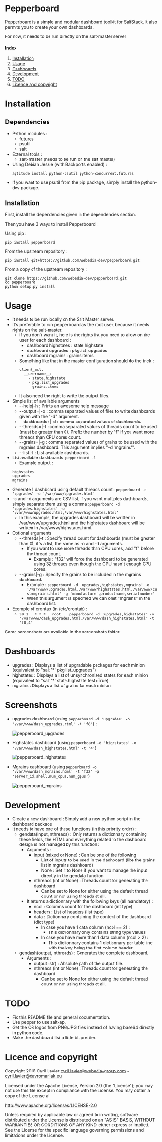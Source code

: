# Pepperboard

Pepperboard is a simple and modular dashboard toolkit for SaltStack. It also permits you to create your own dashboards.

For now, it needs to be run directly on the salt-master server

#### Index
1. [Installation](#installation)
2. [Usage](#usage)
3. [Dashboards](#dashboards)
4. [Development](#development)
5. [TODO](#todo)
6. [Licence and copyright](#licence-and-copyright)

# Installation
## Dependencies
  * Python modules :
    * futures
    * psutil
    * salt
  * External tools :
    * salt-master (needs to be run on the salt master)
  * Using Debian Jessie (with Backports enabled) :
    ```
    aptitude install python-psutil python-concurrent.futures
    ```
  * If you want to use psutil from the pip package, simply install the python-dev package.
## Installation
First, install the dependencies given in the dependencies section.

Then you have 3 ways to install Pepperboard :

Using pip :
```
pip install pepperboard
```
From the upstream repository :
```
pip install git+https://github.com/webedia-dev/pepperboard.git
```
From a copy of the upstream repository :
```
git clone https://github.com/webedia-dev/pepperboard.git
cd pepperboard
python setup.py install
```

# Usage
  * It needs to be run locally on the Salt Master server.
  * It's preferable to run pepperboard as the root user, because it needs rights on the salt-master.
    * If you don't want it, here is the rights list you need to allow on the user for each dashboard :
      * dashboard highstates : state.highstate
      * dashboard upgrades : pkg.list_upgrades
      * dashboard mgrains : grains.items
    * Something like that in the master configuration should do the trick :
      ```
      client_acl:
        __username__:
          - state.highstate
          - pkg.list_upgrades
          - grains.items
       ```
    * It also need the right to write the output files.
  * Simple list of available arguments :
    * --help|-h : Prints an awesome help message
    * --output=|-o : comma separated values of files to write dashboards given with the "-d" argument.
    * --dashboards=|-d : comma separated values of dashboards.
    * --threads=|-t : comma separated values of threads count to be used (must be greater than 0). Prefix the number by "f" if you want more threads than CPU cores count.
    * --grains=|-g : comma separated values of grains to be used with the mgrains dashboard. This argument implies "-d 'mgrains'".
    * --list|-l : List available dashboards.
  * List available dashboards :```pepperboard -l```
    * Example output :
    ```
    highstates
    upgrades
    mgrains
    ```
  * Generate 1 dashboard using default threads count : ```pepperboard -d 'upgrades' -o '/var/www/upgrades.html'```
  * -o and -d arguments are CSV list, if you want multiples dashboards, simply separate them using a comma :```pepperboard -d 'upgrades,highstates' -o '/var/www/upgrades.html,/var/www/highstates.html'```
    * In this example, the upgrades dashboard will be written in /var/www/upgrades.html and the highstates dashboard will be written in /var/www/highstates.html.
  * Optional arguments
    * --threads|-t : Specify thread count for dashboards (must be greater than 0), it's a list, the same as -o and -d arguments.
      * If you want to use more threads than CPU cores, add "f" before the thread count.
        * Example : "f32" will force the dashboard to be generated using 32 threads even though the CPU hasn't enough CPU cores.
    * --grains|-g : Specify the grains to be included in the mgrains dashboard.
      * Example : ```pepperboard -d 'upgrades,highstates,mgrains' -o '/var/www/upgrades.html,/var/www/highstates.html,/var/www/customgrains.html' -g 'manufacturer,productname,serialnumber'```
      * When this argument is specified we can omit "mgrains" in the dashboard list.
  * Exemple of crontab (in /etc/crontab) :
    * ```30 1   * * *	root	pepperboard -d 'upgrades,highstates' -o '/var/www/dash_upgrades.html,/var/www/dash_highstates.html' -t 'f8,4'```

Some screenshots are available in the screenshots folder.

# Dashboards
  * upgrades : Displays a list of upgradable packages for each minion (equivalent to "salt '*' pkg.list_upgrades")
  * highstates : Displays a list of unsynchronised states for each minion (equivalent to "salt '*' state.highstate test=True)
  * mgrains : Displays a list of grains for each minion

# Screenshots
  * upgrades dashboard (using ```pepperboard -d 'upgrades' -o '/var/www/dash_upgrades.html' -t 'f8'```) : 

    ![pepperboard_upgrades](screenshots/pepperboard_upgrades.png)
  * Highstates dashboard (using ```pepperboard -d 'highstates' -o '/var/www/dash_highstates.html' -t '4'```):
  
    ![pepperboard_highstates](screenshots/pepperboard_highstates.png)
  * Mgrains dashboard (using ```pepperboard -o '/var/www/dash_mgrains.html' -t 'f32' -g 'server_id,shell,num_cpus,num_gpus'```)

    ![pepperboard_mgrains](screenshots/pepperboard_mgrains.png)

# Development
  * Create a new dashboard : Simply add a new python script in the dashboard package
  * It needs to have one of these functions (in this priority order) :
    * gendata(input, nthreads) : Only returns a dictionnary containing these fields, the HTML and everything related to the dashboard design is not managed by this function :
      * Arguments :
        * input (mixed or None) : Can be one of the following
            * List of inputs to be used in the dashboard (like the grains list in mgrains dashboard)
            * None : Set it to None if you want to manage the input directly in the gendata function
        * nthreads (int or None) : Threads count for generating the dashboard
            * Can be set to None for either using the default thread count or not using threads at all.
      * It returns a dictionnary with the following keys (all mandatory)  :
        * ncol : Columns count for the dashboard (int type)
        * headers : List of headers (list type)
        * data : Dictionnary containing the content of the dashboard (dict type)
            * In case you have 1 data column (ncol == 2) :
                * This dictionnary only contains string type values.
            * In case you have more than 1 data column (ncol > 2) :
                * This dictionnary contains 1 dictionnary per table line with the key being the first column header.
    * gendash(output, nthreads) : Generates the complete dashboard.
      * Arguments :
        * output (str) : Absolute path of the output file.
        * nthreads (int or None) : Threads count for generating the dashboard
            * Can be set to None for either using the default thread count or not using threads at all.

# TODO
  * Fix this README file and general documentation.
  * Use pepper to use salt-api.
  * Get the OS logos from PNG/JPG files instead of having base64 directly in python code.
  * Make the dashboard list a little bit prettier.

# Licence and copyright


Copyright 2016 Cyril Lavier <cyril.lavier@webedia-group.com> - <cyril.lavier@davromaniak.eu>


Licensed under the Apache License, Version 2.0 (the "License");
you may not use this file except in compliance with the License.
You may obtain a copy of the License at

  http://www.apache.org/licenses/LICENSE-2.0

Unless required by applicable law or agreed to in writing, software
distributed under the License is distributed on an "AS IS" BASIS,
WITHOUT WARRANTIES OR CONDITIONS OF ANY KIND, either express or implied.
See the License for the specific language governing permissions and
limitations under the License.